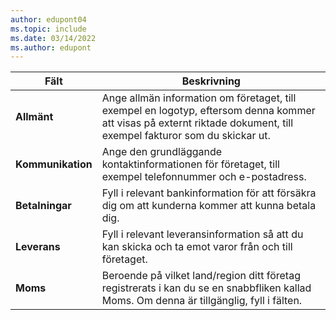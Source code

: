 ```yaml
---
author: edupont04
ms.topic: include
ms.date: 03/14/2022
ms.author: edupont
---
```

|Fält|Beskrivning|  
|-------------|---------------------------------------|  
|**Allmänt**|Ange allmän information om företaget, till exempel en logotyp, eftersom denna kommer att visas på externt riktade dokument, till exempel fakturor som du skickar ut. |  
|**Kommunikation**|Ange den grundläggande kontaktinformationen för företaget, till exempel telefonnummer och e-postadress.|  
|**Betalningar**| Fyll i relevant bankinformation för att försäkra dig om att kunderna kommer att kunna betala dig.|  
|**Leverans**|Fyll i relevant leveransinformation så att du kan skicka och ta emot varor från och till företaget.|  
|**Moms**|Beroende på vilket land/region ditt företag registrerats i kan du se en snabbfliken kallad Moms. Om denna är tillgänglig, fyll i fälten.|  
